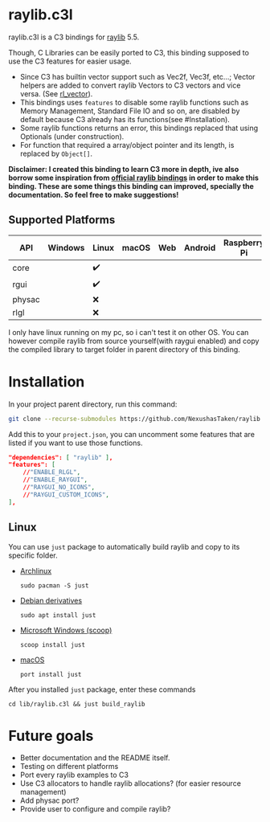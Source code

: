 # raylib.c3l

raylib.c3l is a C3 bindings for [raylib](http://www.raylib.com/) 5.5.

Though, C Libraries can be easily ported to C3, this binding supposed to use the C3 features for easier usage.
- Since C3 has builtin vector support such as Vec2f, Vec3f, etc...; Vector helpers are added to convert raylib Vectors to C3 vectors and vice versa. (See [rl_vector](./helpers.c3)).
- This bindings uses `features` to disable some raylib functions such as Memory Management, Standard File IO and so on, are disabled by default because C3 already has its functions(see #Installation).
- Some raylib functions returns an error, this bindings replaced that using Optionals (under construction).
- For function that required a array/object pointer and its length, is replaced by `Object[]`.

**Disclaimer: I created this binding to learn C3 more in depth, ive also borrow some inspiration from [official raylib bindings](https://github.com/c3lang/vendor) in order to make this binding. These are some things this binding can improved, specially the documentation. So feel free to make suggestions!**

## Supported Platforms

 | API    | Windows | Linux              | macOS | Web | Android | Raspberry Pi |
 | ------ | ------- | ------------------ | ----- | --- | ------- | ------------ |
 | core   |         | :heavy_check_mark: |       |     |         |              |
 | rgui   |         | :heavy_check_mark: |       |     |         |              |
 | physac |         | :x:                |       |     |         |              |
 | rlgl   |         | :x:                |       |     |         |              |

I only have linux running on my pc, so i can't test it on other OS.
You can however compile raylib from source yourself(with raygui enabled) and copy the compiled library to target folder in parent directory of this binding.

# Installation

In your project parent directory, run this command:
```sh
git clone --recurse-submodules https://github.com/NexushasTaken/raylib.c3l ./lib/raylib.c3l
```

Add this to your `project.json`, you can uncomment some features that are listed if you want to use those functions.
```json
"dependencies": [ "raylib" ],
"features": [
	//"ENABLE_RLGL",
	//"ENABLE_RAYGUI",
	//"RAYGUI_NO_ICONS",
	//"RAYGUI_CUSTOM_ICONS",
],
```

## Linux
You can use `just` package to automatically build raylib and copy to its specific folder.
- [Archlinux](https://www.archlinux.org/)
  ```
  sudo pacman -S just
  ```
- [Debian derivatives](https://en.wikipedia.org/wiki/APT_(software))
  ```
  sudo apt install just
  ```
- [Microsoft Windows (scoop)](https://scoop.sh/)
  ```
  scoop install just
  ```
- [macOS](https://www.macports.org/)
  ```
  port install just
  ```

After you installed `just` package, enter these commands
```
cd lib/raylib.c3l && just build_raylib
```

# Future goals
- Better documentation and the README itself.
- Testing on different platforms
- Port every raylib examples to C3
- Use C3 allocators to handle raylib allocations? (for easier resource management)
- Add physac port?
- Provide user to configure and compile raylib?
